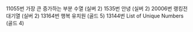 11055번 가장 큰 증가하는 부분 수열 (실버 2)
1535번 안녕 (실버 2)
20006번 랭킹전 대기열 (실버 2)
13164번 행복 유치원 (골드 5)
13144번 List of Unique Numbers (골드 4)
